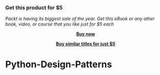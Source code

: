 
### Get this product for $5

<i>Packt is having its biggest sale of the year. Get this eBook or any other book, video, or course that you like just for $5 each</i>


<b><p align='center'>[Buy now](https://packt.link/9781786460677)</p></b>


<b><p align='center'>[Buy similar titles for just $5](https://subscription.packtpub.com/search)</p></b>


# Python-Design-Patterns